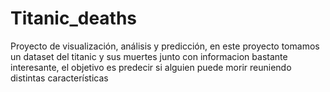 # Titanic_deaths
Proyecto de visualización, análisis y predicción, en este proyecto tomamos un dataset del titanic y sus muertes junto con informacion bastante interesante, el objetivo es predecir si alguien puede morir reuniendo distintas características 
